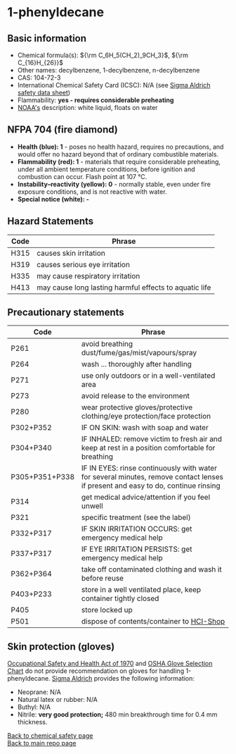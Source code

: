 # 1-phenyldecane

## Basic information

- Chemical formula(s): ${\rm C_6H_5(CH_2)_9CH_3}$, ${\rm C_{16}H_{26}}$
- Other names: decylbenzene, 1-decylbenzene, n-decylbenzene
- CAS: 104-72-3
- International Chemical Safety Card (ICSC): N/A (see [Sigma Aldrich safety data sheet](https://www.sigmaaldrich.com/CH/en/sds/aldrich/113212))
- Flammability: **yes - requires considerable preheating**
- [NOAA's](https://cameochemicals.noaa.gov/chemical/8498) description: white liquid, floats on water

## NFPA 704 (fire diamond)

- **Health (blue): 1** - poses no health hazard, requires no precautions, and would offer no hazard beyond that of ordinary combustible materials.
- **Flammability (red): 1** - materials that require considerable preheating, under all ambient temperature conditions, before ignition and combustion can occur. Flash point at 107 °C.
- **Instability–reactivity (yellow): 0** - normally stable, even under fire exposure conditions, and is not reactive with water.
- **Special notice (white): -**

## Hazard Statements

| Code | Phrase                                                 |
| ---- | ------------------------------------------------------ |
| H315 | causes skin irritation                                 |
| H319 | causes serious eye irritation                          |
| H335 | may cause respiratory irritation                       |
| H413 | may cause long lasting harmful effects to aquatic life |

## Precautionary statements

| Code           | Phrase                                                                                                                           |
| -------------- | -------------------------------------------------------------------------------------------------------------------------------- |
| P261           | avoid breathing dust/fume/gas/mist/vapours/spray                                                                                 |
| P264           | wash ... thoroughly after handling                                                                                               |
| P271           | use only outdoors or in a well-ventilated area                                                                                   |
| P273           | avoid release to the environment                                                                                                 |
| P280           | wear protective gloves/protective clothing/eye protection/face protection                                                        |
| P302+P352      | IF ON SKIN: wash with soap and water                                                                                             |
| P304+P340      | IF INHALED: remove victim to fresh air and keep at rest in a position comfortable for breathing                                  |
| P305+P351+P338 | IF IN EYES: rinse continuously with water for several minutes, remove contact lenses if present and easy to do, continue rinsing |
| P314           | get medical advice/attention if you feel unwell                                                                                  |
| P321           | specific treatment (see the label)                                                                                               |
| P332+P317      | IF SKIN IRRITATION OCCURS: get emergency medical help                                                                            |
| P337+P317      | IF EYE IRRITATION PERSISTS: get emergency medical help                                                                           |
| P362+P364      | take off contaminated clothing and wash it before reuse                                                                          |
| P403+P233      | store in a well ventilated place, keep container tightly closed                                                                  |
| P405           | store locked up                                                                                                                  |
| P501           | dispose of contents/container to [HCI-Shop](https://hci-shop.ethz.ch/en/)                                                        |

## Skin protection (gloves)

[Occupational Safety and Health Act of 1970](https://www.osha.gov/sites/default/files/publications/osha3151.pdf) and [OSHA Glove Selection Chart](https://safety.fsu.edu/safety_manual/OSHA%20Glove%20Selection%20Chart.pdf) do not provide recommendation on gloves for handling 1-phenyldecane. [Sigma Aldrich](https://www.sigmaaldrich.com/CH/en/sds/aldrich/113212) provides the following information:

- Neoprane: N/A
- Natural latex or rubber: N/A
- Buthyl: N/A
- Nitrile: **very good protection;** 480 min breakthrough time for 0.4 mm thickness.

[Back to chemical safety page](https://github.com/Global-Health-Engineering/group-safety/tree/main/02-chemical-safety)  
[Back to main repo page](https://github.com/Global-Health-Engineering/group-safety)
